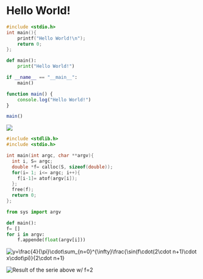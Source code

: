 # Hello World!
```C
#include <stdio.h>
int main(){
    printf("Hello World!\n");
    return 0;
};
```
```Python
def main():
    print("Hello World!")

if __name__ == "__main__":
    main()
```
```JavaScript
function main() {
    console.log("Hello World!")
}

main()
```

![](https://github.com/Gabriel-Marino/testgit/blob/master/safe_image.gif)

```C
#include <stdlib.h>
#include <stdio.h>

int main(int argc, char **argv){
  int i, S= argc;
  double *f= calloc(S, sizeof(double));
  for(i= 1; i<= argc; i++){
    f[i-1]= atof(argv[i]);
  };
  free(f);
  return 0;
};
```
```Python
from sys import argv

def main():
f= []
for i in argv:
    f.appende(float(argv[i]))
```

![y=\frac{4}{\pi}\cdot\sum_{n=0}^{\infty}\frac{\sin(f\cdot(2\cdot n+1)\cdot x\cdot\pi)}{2\cdot n+1}](https://render.githubusercontent.com/render/math?math=y%3D%5Cfrac%7B4%7D%7B%5Cpi%7D%5Ccdot%5Csum_%7Bn%3D0%7D%5E%7B%5Cinfty%7D%5Cfrac%7B%5Csin(f%5Ccdot(2%5Ccdot%20n%2B1)%5Ccdot%20x%5Ccdot%5Cpi)%7D%7B2%5Ccdot%20n%2B1%7D)

![Result of the serie above w/ f=2](https://github.com/Gabriel-Marino/testgit/blob/master/square-wave/square.gif)
